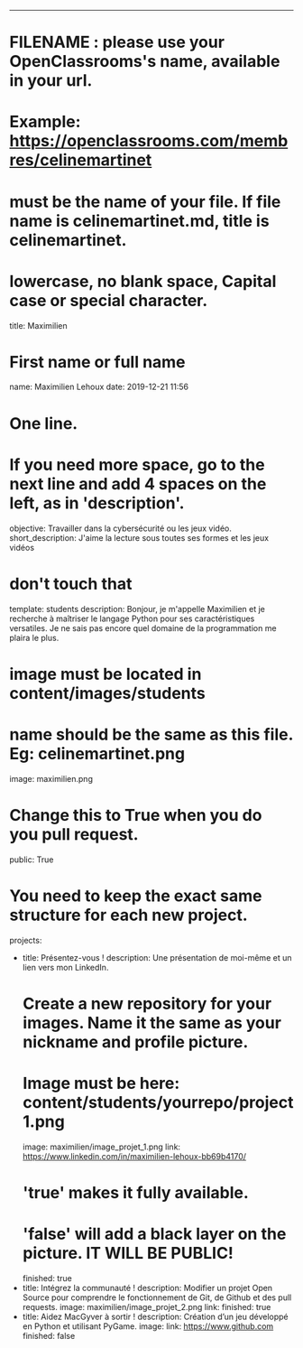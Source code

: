 ---

# FILENAME : please use your OpenClassrooms's name, available in your url.
# Example: https://openclassrooms.com/membres/celinemartinet
# must be the name of your file. If file name is celinemartinet.md, title is celinemartinet.
# lowercase, no blank space, Capital case or special character.
title: Maximilien

# First name or full name
name: Maximilien Lehoux
date: 2019-12-21 11:56

# One line.
# If you need more space, go to the next line and add 4 spaces on the left, as in 'description'.
objective: Travailler dans la cybersécurité ou les jeux vidéo.
short_description: J'aime la lecture sous toutes ses formes et les jeux vidéos

# don't touch that
template: students
description:
    Bonjour, je m'appelle Maximilien et je recherche à maîtriser le langage Python
    pour ses caractéristiques versatiles. Je ne sais pas encore quel domaine de la
    programmation me plaira le plus.

# image must be located in content/images/students
# name should be the same as this file. Eg: celinemartinet.png
image: maximilien.png

# Change this to True when you do you pull request.
public: True

# You need to keep the exact same structure for each new project.
projects:
  - title: Présentez-vous !
    description: Une présentation de moi-même et un lien vers mon LinkedIn.
    # Create a new repository for your images. Name it the same as your nickname and profile picture.
    # Image must be here: content/students/yourrepo/project1.png
    image: maximilien/image_projet_1.png
    link: https://www.linkedin.com/in/maximilien-lehoux-bb69b4170/
    # 'true' makes it fully available.
    # 'false' will add a black layer on the picture. IT WILL BE PUBLIC!
    finished: true
  - title: Intégrez la communauté !
    description: Modifier un projet Open Source pour comprendre le fonctionnement de Git, de Github et des pull requests.
    image: maximilien/image_projet_2.png
    link:
    finished: true
  - title: Aidez MacGyver à sortir !
    description: Création d’un jeu développé en Python et utilisant PyGame.
    image:
    link: https://www.github.com
    finished: false